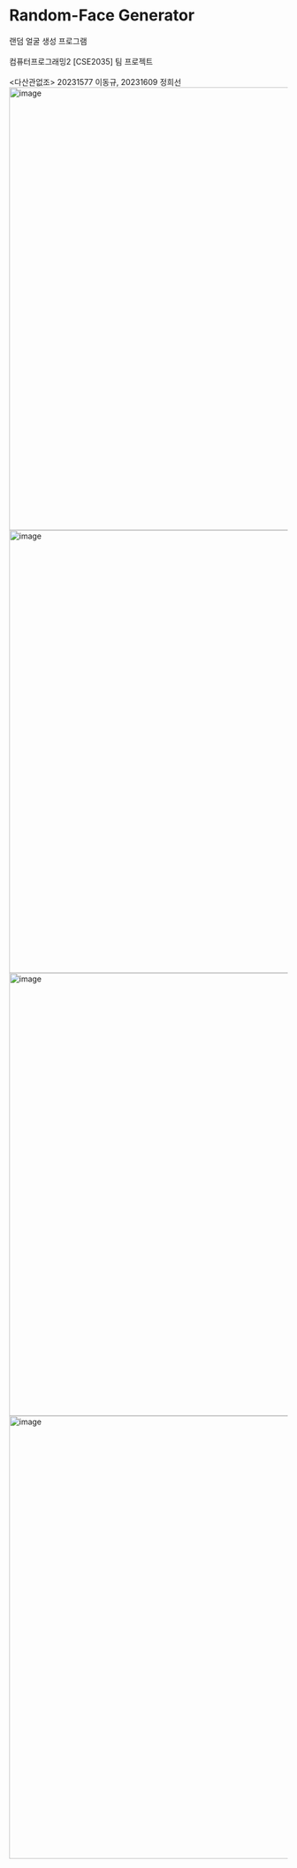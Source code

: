 # Random-Face Generator
랜덤 얼굴 생성 프로그램
<br><br>
컴퓨터프로그래밍2 [CSE2035] 팀 프로젝트
<br><br>
<다산관없조> 20231577 이동규, 20231609 정희선
<br>
<img width="800" alt="image" src="https://github.com/user-attachments/assets/5bb88f9b-5874-4612-943b-89db522b2d03">
<img width="800" alt="image" src="https://github.com/user-attachments/assets/c8cb3774-9b45-4e61-81f2-3566a494bb47">
<img width="800" alt="image" src="https://github.com/user-attachments/assets/56c84cc5-bdfa-4819-b22d-21a571bec6df">
<img width="800" alt="image" src="https://github.com/user-attachments/assets/69a3a9c9-0a6c-4005-8e83-02251392e962">
